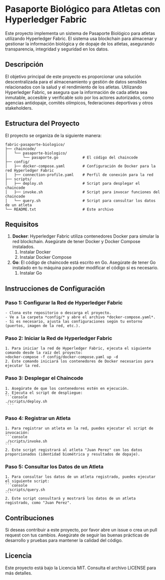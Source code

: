 # Pasaporte Biológico para Atletas con Hyperledger Fabric
Este proyecto implementa un sistema de Pasaporte Biológico para atletas utilizando Hyperledger Fabric. El sistema usa blockchain para almacenar y gestionar la información biológica y de dopaje de los atletas, asegurando transparencia, integridad y seguridad en los datos.

## Descripción
El objetivo principal de este proyecto es proporcionar una solución descentralizada para el almacenamiento y gestión de datos sensibles relacionados con la salud y el rendimiento de los atletas. Utilizando Hyperledger Fabric, se asegura que la información de cada atleta sea inmutable, accesible y verificable solo por los actores autorizados, como agencias antidopaje, comités olímpicos, federaciones deportivas y otros stakeholders.

## Estructura del Proyecto
El proyecto se organiza de la siguiente manera:

```console
fabric-pasaporte-biologico/
├── chaincode/
│   └── pasaporte-biologico/
│       └── pasaporte.go           # El código del chaincode
├── config/
│   ├── docker-compose.yaml        # Configuración de Docker para la red Hyperledger Fabric
│   ├── connection-profile.yaml    # Perfil de conexión para la red
├── scripts/
│   ├── deploy.sh                  # Script para desplegar el chaincode
│   ├── invoke.sh                  # Script para invocar funciones del chaincode
│   └── query.sh                   # Script para consultar los datos de un atleta
└── README.txt                     # Este archivo
```

## Requisitos
1. **Docker**: Hyperledger Fabric utiliza contenedores Docker para simular la red blockchain. Asegúrate de tener Docker y Docker Compose instalados.
	1. Instalar Docker
	2. Instalar Docker Compose
2. **Go**: El código de chaincode está escrito en Go. Asegúrate de tener Go instalado en tu máquina para poder modificar el código si es necesario.
	1. Instalar Go

## Instrucciones de Configuración
### Paso 1: Configurar la Red de Hyperledger Fabric
	- Clona este repositorio o descarga el proyecto.
	- Ve a la carpeta *config/* y abre el archivo *docker-compose.yaml*.
	- Si es necesario, ajusta las configuraciones según tu entorno (puertos, imagen de la red, etc.).
### Paso 2: Iniciar la Red de Hyperledger Fabric
	1. Para iniciar la red de Hyperledger Fabric, ejecuta el siguiente comando desde la raíz del proyecto:
	>docker-compose -f config/docker-compose.yaml up -d	
	2. Este comando iniciará los contenedores de Docker necesarios para ejecutar la red.
### Paso 3: Desplegar el Chaincode
	1. Asegúrate de que los contenedores estén en ejecución.
	2. Ejecuta el script de despliegue:
	```console
 	./scripts/deploy.sh
	 ```
### Paso 4: Registrar un Atleta
	1. Para registrar un atleta en la red, puedes ejecutar el script de invocación:
	```console 
 	./scripts/invoke.sh
  	```
	2. Este script registrará al atleta "Juan Perez" con los datos proporcionados (identidad biométrica y resultados de dopaje).
### Paso 5: Consultar los Datos de un Atleta
	1. Para consultar los datos de un atleta registrado, puedes ejecutar el siguiente script:
	```console
 	./scripts/query.sh
 	```
	2. Este script consultará y mostrará los datos de un atleta registrado, como "Juan Perez".

## Contribuciones
Si deseas contribuir a este proyecto, por favor abre un issue o crea un pull request con tus cambios. Asegúrate de seguir las buenas prácticas de desarrollo y pruebas para mantener la calidad del código.

## Licencia
Este proyecto está bajo la Licencia MIT. Consulta el archivo LICENSE para más detalles.
